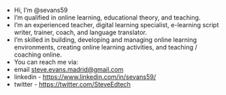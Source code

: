 - Hi, I’m @sevans59
- I’m qualified in online learning, educational theory, and teaching.
- I’m an experienced teacher, digital learning specialist, e-learning script writer, trainer, coach, and language translator.
- I’m skilled in building, developing and managing online learning environments, creating online learning activities, and teaching / coaching online.
- You can reach me via:
- email steve.evans.madrid@gmail.com
- linkedin - https://www.linkedin.com/in/sevans59/
- twitter - https://twitter.com/SteveEdtech

<!---
sevans59/sevans59 is a ✨ special ✨ repository because its `README.md` (this file) appears on your GitHub profile.
You can click the Preview link to take a look at your changes.
--->

